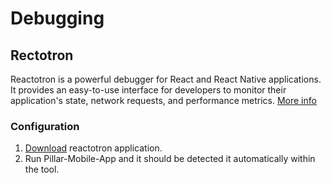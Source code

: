 # Debugging

## Rectotron
Reactotron is a powerful debugger for React and React Native applications. It provides an easy-to-use interface for developers to monitor their application's state, network requests, and performance metrics. [More info](https://docs.infinite.red/reactotron/)

### Configuration
1. [Download](https://github.com/infinitered/reactotron/releases?q=reactotron-app) reactotron application.
2. Run Pillar-Mobile-App and it should be detected it automatically within the tool.
